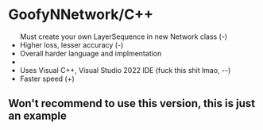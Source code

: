 <h1>GoofyNNetwork/C++</h1>
<ul>
  <li">Must create your own LayerSequence in new Network class (-)</li>
  <li>Higher loss, lesser accuracy (-)</li>
  <li>Overall harder language and implmentation<li>
  <li>Uses Visual C++, Visual Studio 2022 IDE (fuck this shit lmao, --)</li>
  </div>
  <li>Faster speed (+)</li>
</ul>
<h2>Won't recommend to use this version, this is just an example</h2>
